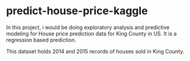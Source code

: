 # predict-house-price-kaggle
In this project, i would be doing exploratory analysis and predictive modeling for House price prediction data for King County in US.  It is a regression based prediction. 

This dataset holds 2014 and 2015 records of houses sold in King County.  
